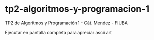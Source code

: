 # tp2-algoritmos-y-programacion-1
  TP2 de Algoritmos y Programación 1 - Cát. Mendez - FIUBA 
  
  
Ejecutar en pantalla completa para apreciar ascii art
